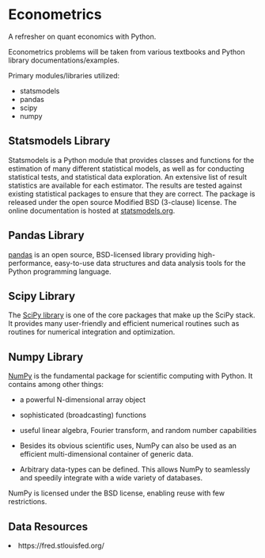 # Econometrics
A refresher on quant economics with Python.

Econometrics problems will be taken from various textbooks and Python library documentations/examples. 

Primary modules/libraries utilized: 
* statsmodels
* pandas
* scipy 
* numpy


## Statsmodels Library
Statsmodels is a Python module that provides classes and functions for the estimation of many different statistical models, as well as for conducting statistical tests, and statistical data exploration. An extensive list of result statistics are available for each estimator. The results are tested against existing statistical packages to ensure that they are correct. The package is released under the open source Modified BSD (3-clause) license. The online documentation is hosted at [statsmodels.org](www.statsmodels.org).


## Pandas Library
[pandas](http://pandas.pydata.org/about.html) is an open source, BSD-licensed library providing high-performance, easy-to-use data structures and data analysis tools for the Python programming language.

## Scipy Library
The [SciPy library](https://www.scipy.org/scipylib/index.html) is one of the core packages that make up the SciPy stack. It provides many user-friendly and efficient numerical routines such as routines for numerical integration and optimization.

## Numpy Library
[NumPy](http://www.numpy.org/) is the fundamental package for scientific computing with Python. It contains among other things:

* a powerful N-dimensional array object

* sophisticated (broadcasting) functions

* useful linear algebra, Fourier transform, and random number capabilities

* Besides its obvious scientific uses, NumPy can also be used as an efficient multi-dimensional container of generic data.    

* Arbitrary data-types can be defined. This allows NumPy to seamlessly and speedily integrate with a wide variety of databases.

NumPy is licensed under the BSD license, enabling reuse with few restrictions.



## Data Resources
<li> https://fred.stlouisfed.org/
